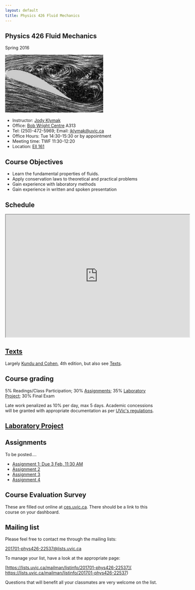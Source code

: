 ```yaml
---
layout: default
title: Physics 426 Fluid Mechanics
---
```


## Physics 426 Fluid Mechanics

Spring 2016


![Flow separation behind an airfoil](./figs/Flow_separation.jpg)


  - Instructor: [Jody Klymak](http://web.uvic.ca/~jklymak)
  - Office: [Bob Wright Centre](http://www.uvic.ca/buildings/sci.html) A313
  - Tel: (250)-472-5969; Email: [jklymak@uvic.ca](mailto:jklymak@uvic.ca)
  - Office Hours: Tue 14:30-15:30 or by appointment
  - Meeting time:  TWF 11:30-12:20
  - Location:  [Ell 161](http://www.uvic.ca/home/about/campus-info/maps/maps/ell.php)

## Course Objectives ##

  - Learn the fundamental properties of fluids.
  - Apply conservation laws to theoretical and practical problems
  - Gain experience with laboratory methods
  - Gain experience in written and spoken presentation


## Schedule

<iframe width="600px" height="400px" src="https://docs.google.com/spreadsheets/d/e/2PACX-1vQZ2Tmi8zGX8pCgSrf4jDAN--9LXhwSyRjWPwHj0FItENDdJViT87eE4DAOwWnYEGovikh0_GRfHFvP/pubhtml?gid=0&amp;single=true&amp;widget=true&amp;headers=false"></iframe>

## [Texts](./Texts/)

Largely [Kundu and Cohen](http://app.knovel.com/web/toc.v/cid:kpFME00004/viewerType:toc/root_slug:fluid-mechanics-4th), 4th edition, but also see [Texts](./Texts/).  

## Course grading

5% Readings/Class Participation; 30% [Assignments](#Assignments); 35% [Laboratory Project](./LabProject/); 30% Final Exam

Late work penalized as 10% per day, max 5 days.  Academic concessions will be granted
with appropriate documentation as per [UVic's regulations](http://www.uvic.ca/registrar/students/policies/appeals/rac-request.php).

## [Laboratory Project](./LabProject/)

## Assignments

  To be posted....

  - [Assignment 1: Due 3 Feb, 11:30 AM](./Assignments/Assignment1.pdf)
  - [Assignment 2]()
  - [Assignment 3]()
  - [Assignment 4]()

## Course Evaluation Survey

These are filled out online at [ces.uvic.ca](http://ces.uvic.ca).  There should be a link to this course on your dashboard.

## Mailing list

Please feel free to contact me through the mailing lists:

[201701-phys426-22537@lists.uvic.ca](mailto:201701-phys426-22537@lists.uvic.ca)

To manage your list, have a look at the appropriate page:

[https://lists.uvic.ca/mailman/listinfo/201701-phys426-22537]( https://lists.uvic.ca/mailman/listinfo/201701-phys426-22537)

Questions that will benefit all your classmates are very welcome on
the list.
